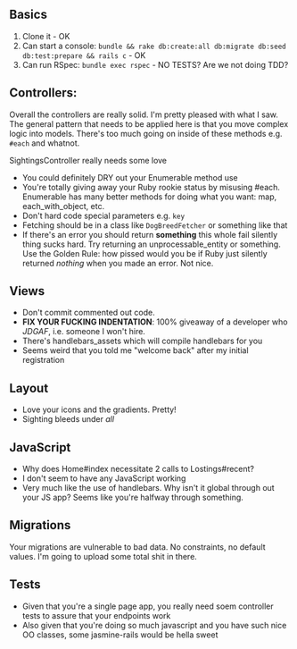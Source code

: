 ## Basics

1.  Clone it - OK
2.  Can start a console: `bundle && rake db:create:all db:migrate db:seed db:test:prepare && rails c` - OK
3.  Can run RSpec: `bundle exec rspec` - NO TESTS? Are we not doing TDD?

## Controllers:

Overall the controllers are really solid.  I'm pretty pleased with what I
saw.  The general pattern that needs to be applied here is that you move
complex logic into models.  There's too much going on inside of these methods
e.g. `#each` and whatnot.

SightingsController really needs some love
 * You could definitely DRY out your Enumerable method use
 * You're totally giving away your Ruby rookie status by misusing #each.
   Enumerable has many better methods for doing what you want: map,
   each_with_object, etc.
 * Don't hard code special parameters e.g. `key`
 * Fetching should be in a class like `DogBreedFetcher` or something like
   that
 * If there's an error you should return **something** this whole fail silently
   thing sucks hard.  Try returning an unprocessable_entity or something.  Use
   the Golden Rule: how pissed would you be if Ruby just silently returned
   _nothing_ when you made an error.  Not nice.

## Views

* Don't commit commented out code.
* **FIX YOUR FUCKING INDENTATION**:  100% giveaway of a developer who
  *JDGAF*, i.e. someone I won't hire.
* There's handlebars_assets which will compile handlebars for you
* Seems weird that you told me "welcome back" after my initial registration

## Layout

* Love your icons and the gradients.  Pretty!
* Sighting bleeds under *all*

## JavaScript

* Why does Home#index necessitate 2 calls to Lostings#recent?
* I don't seem to have any JavaScript working
* Very much like the use of handlebars. Why isn't it global through out your
  JS app?  Seems like you're halfway through something.

## Migrations

Your migrations are vulnerable to bad data.  No constraints, no default values.
I'm going to upload some total shit in there.

## Tests

* Given that you're a single page app, you really need soem controller tests to
  assure that your endpoints work
* Also given that you're doing so much javascript and you have such nice OO
  classes, some jasmine-rails would be hella sweet
